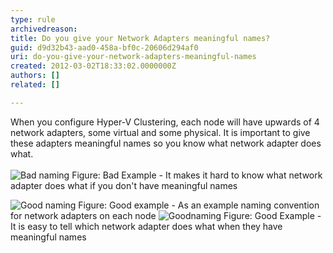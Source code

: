 ```yaml
---
type: rule
archivedreason: 
title: Do you give your Network Adapters meaningful names?
guid: d9d32b43-aad0-458a-bf0c-20606d294af0
uri: do-you-give-your-network-adapters-meaningful-names
created: 2012-03-02T18:33:02.0000000Z
authors: []
related: []

---
```



When you configure Hyper-V Clustering, each node will have upwards of 4 network adapters, some virtual and some physical. It is important to give these adapters meaningful names so you know what network adapter does what.
<br><excerpt class='endintro'></excerpt><br>
<img class="ms-rteCustom-ImageArea" alt="Bad naming" src="/PublishingImages/naming-bad.jpg" />
<span class="ms-rteCustom-FigureBad">Figure&#58; Bad Example - It makes it hard to know what network adapter does what if you don't have meaningful names</span>

<img class="ms-rteCustom-ImageArea" alt="Good naming" src="/PublishingImages/naming-good.jpg" />
<span class="ms-rteCustom-FigureGood">Figure&#58; Good example - As an example naming convention for network adapters on each node</span>

<img class="ms-rteCustom-ImageArea" alt="Goodnaming" src="/PublishingImages/naming-good2.jpg" />
<span class="ms-rteCustom-FigureGood">Figure&#58; Good Example - It is easy to tell which network adapter does what when they have meaningful names</span>


